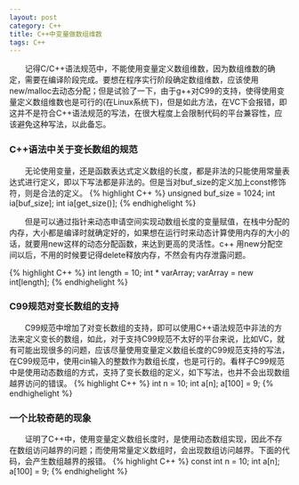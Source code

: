 ```yaml
---
layout: post
category: C++
title: C++中变量做数组维数
tags: C++
---
```


&emsp;&emsp;记得C/C++语法规范中，不能使用变量定义数组维数，因为数组维数的确定，需要在编译阶段完成。要想在程序实行阶段确定数组维数，应该使用new/malloc去动态分配；但是试验了一下，由于g++对C99的支持，使得使用变量定义数组维数也是可行的(在Linux系统下)，但是如此方法，在VC下会报错，即这并不是符合C++语法规范的写法，在很大程度上会限制代码的平台兼容性，应该避免这种写法，以此备忘。
<!--more-->

### C++语法中关于变长数组的规范
&emsp;&emsp;无论使用变量，还是函数表达式定义数组的长度，都是非法的只能使用常量表达式进行定义，即以下写法都是非法的。但是当对buf_size的定义加上const修饰符，则是合法的定义。
{% highlight C++ %}
unsigned buf_size = 1024;
int ia[buf_size];
int ia[get_size()];
{% endhighelight %}  

&emsp;&emsp;但是可以通过指针来动态申请空间实现动数组长度的变量赋值，在栈中分配的内存，大小都是编译时就确定好的，如果想在运行时来动态计算使用内存的大小的话，就要用new这样的动态分配函数，来达到更高的灵活性。c++ 用new分配空间以后，不用的时候要记得delete释放内存，不然会有内存泄露问题。  

{% highlight C++ %}
int length = 10;
int * varArray;
varArray = new int[length];
{%  endhighelight %} 

### C99规范对变长数组的支持
&emsp;&emsp;C99规范中增加了对变长数组的支持，即可以使用C++语法规范中非法的方法来定义变长的数组，如此，对于支持C99规范不太好的平台来说，比如VC，就有可能出现很多的问题，应该尽量使用变量定义数组长度的C99规范支持的写法，在C99规范中，使用cin输入的整数作为数组长度，也是可行的。看样子C99规范中是使用动态数组的方式，支持了变长数组的定义，如下写法，也并不会出现数组越界访问的错误。
{% highlight C++ %}
int n = 10;
int a[n];
a[100] = 9;
{%  endhighelight %} 

### 一个比较奇葩的现象
&emsp;&emsp;证明了C++中，使用变量定义数组长度时，是使用动态数组实现，因此不存在数组访问越界的问题；而使用常量定义数组时，会出现数组访问越界。下面的代码，会产生数组越界的报错。
{% highlight C++ %}
const int n = 10;
int a[n];
a[100] = 9;
{%  endhighelight %} 



